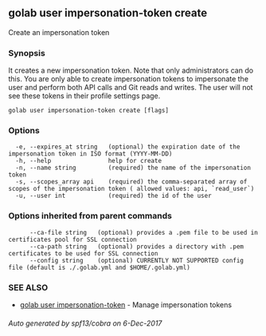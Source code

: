 ## golab user impersonation-token create

Create an impersonation token

### Synopsis


It creates a new impersonation token. Note that only administrators can do this. You are only able to create impersonation tokens to impersonate the user and perform both API calls and Git reads and writes. The user will not see these tokens in their profile settings page.

```
golab user impersonation-token create [flags]
```

### Options

```
  -e, --expires_at string   (optional) the expiration date of the impersonation token in ISO format (YYYY-MM-DD)
  -h, --help                help for create
  -n, --name string         (required) the name of the impersonation token
  -s, --scopes_array api    (required) the comma-separated array of scopes of the impersonation token ( allowed values: api, `read_user`)
  -u, --user int            (required) the id of the user
```

### Options inherited from parent commands

```
      --ca-file string   (optional) provides a .pem file to be used in certificates pool for SSL connection
      --ca-path string   (optional) provides a directory with .pem certificates to be used for SSL connection
      --config string    (optional) CURRENTLY NOT SUPPORTED config file (default is ./.golab.yml and $HOME/.golab.yml)
```

### SEE ALSO
* [golab user impersonation-token](golab_user_impersonation-token.md)	 - Manage impersonation tokens

###### Auto generated by spf13/cobra on 6-Dec-2017
